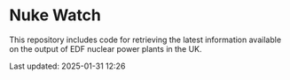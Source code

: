 # Nuke Watch

This repository includes code for retrieving the latest information available on the output of EDF nuclear power plants in the UK.

Last updated: 2025-01-31 12:26
